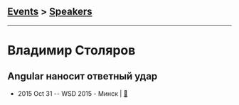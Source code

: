 ## [Events](../README.md) > [Speakers](../speakers.md)
---

# Владимир Столяров

## Angular наносит ответный удар
- 2015 Oct 31 -- WSD 2015 - Минск  | [:notebook:](http://slides.com/vladferix/deck)  
